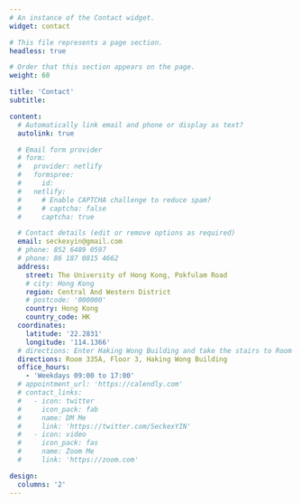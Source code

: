 ```yaml
---
# An instance of the Contact widget.
widget: contact

# This file represents a page section.
headless: true

# Order that this section appears on the page.
weight: 60

title: 'Contact'
subtitle:

content:
  # Automatically link email and phone or display as text?
  autolink: true

  # Email form provider
  # form:
  #   provider: netlify
  #   formspree:
  #     id:
  #   netlify:
  #     # Enable CAPTCHA challenge to reduce spam?
  #     # captcha: false
  #     captcha: true

  # Contact details (edit or remove options as required)
  email: seckexyin@gmail.com
  # phone: 852 6489 0597
  # phone: 86 187 0815 4662
  address:
    street: The University of Hong Kong, Pokfulam Road
    # city: Hong Kong
    region: Central And Western District
    # postcode: '000000'
    country: Hong Kong
    country_code: HK
  coordinates:
    latitude: '22.2831'
    longitude: '114.1366'
  # directions: Enter Haking Wong Building and take the stairs to Room 335A on Floor 3
  directions: Room 335A, Floor 3, Haking Wong Building
  office_hours:
    - 'Weekdays 09:00 to 17:00'
  # appointment_url: 'https://calendly.com'
  # contact_links:
  #   - icon: twitter
  #     icon_pack: fab
  #     name: DM Me
  #     link: 'https://twitter.com/SeckexYIN'
  #   - icon: video
  #     icon_pack: fas
  #     name: Zoom Me
  #     link: 'https://zoom.com'

design:
  columns: '2'
---
```

